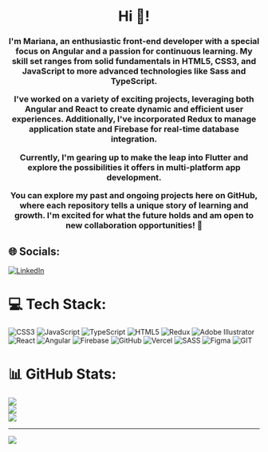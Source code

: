 <h1 align="center">Hi 👋!</h1>
<h3 align="center"> I'm Mariana, an enthusiastic front-end developer with a special focus on Angular and a passion for continuous learning. My skill set ranges from solid fundamentals in HTML5, CSS3, and JavaScript to more advanced technologies like Sass and TypeScript.

I've worked on a variety of exciting projects, leveraging both Angular and React to create dynamic and efficient user experiences. Additionally, I've incorporated Redux to manage application state and Firebase for real-time database integration.

Currently, I'm gearing up to make the leap into Flutter and explore the possibilities it offers in multi-platform app development.

You can explore my past and ongoing projects here on GitHub, where each repository tells a unique story of learning and growth. I'm excited for what the future holds and am open to new collaboration opportunities! 🚀</h3>


## 🌐 Socials:
[![LinkedIn](https://img.shields.io/badge/LinkedIn-%230077B5.svg?logo=linkedin&logoColor=white)](https://linkedin.com/in/mariana-castañeda) 

# 💻 Tech Stack:
![CSS3](https://img.shields.io/badge/css3-%231572B6.svg?style=for-the-badge&logo=css3&logoColor=white) ![JavaScript](https://img.shields.io/badge/javascript-%23323330.svg?style=for-the-badge&logo=javascript&logoColor=%23F7DF1E) ![TypeScript](https://img.shields.io/badge/TypeScript-007ACC?style=for-the-badge&logo=typescript&logoColor=white) ![HTML5](https://img.shields.io/badge/html5-%23E34F26.svg?style=for-the-badge&logo=html5&logoColor=white) ![Redux](https://img.shields.io/badge/redux-%23593d88.svg?style=for-the-badge&logo=redux&logoColor=white) ![Adobe Illustrator](https://img.shields.io/badge/adobeillustrator-%23FF9A00.svg?style=for-the-badge&logo=adobeillustrator&logoColor=white) ![React](https://img.shields.io/badge/react-%2320232a.svg?style=for-the-badge&logo=react&logoColor=%2361DAFB) ![Angular](https://img.shields.io/badge/Angular-DD0031?style=for-the-badge&logo=angular&logoColor=white) ![Firebase](https://img.shields.io/badge/firebase-%23039BE5.svg?style=for-the-badge&logo=firebase) ![GitHub](https://img.shields.io/badge/GitHub-%23121011.svg?style=for-the-badge&logo=github&logoColor=white) ![Vercel](https://img.shields.io/badge/vercel-%23000000.svg?style=for-the-badge&logo=vercel&logoColor=white) ![SASS](https://img.shields.io/badge/SASS-hotpink.svg?style=for-the-badge&logo=SASS&logoColor=white)	![Figma](https://img.shields.io/badge/figma-%23F24E1E.svg?style=for-the-badge&logo=figma&logoColor=white) ![GIT](https://img.shields.io/badge/Git-fc6d26?style=for-the-badge&logo=git&logoColor=white)
# 📊 GitHub Stats:
![](https://github-readme-stats.vercel.app/api?username=Mrcsbda&theme=dark&hide_border=false&include_all_commits=false&count_private=false)<br/>
![](https://github-readme-streak-stats.herokuapp.com/?user=Mrcsbda&theme=dark&hide_border=false)<br/>
![](https://github-readme-stats.vercel.app/api/top-langs/?username=Mrcsbda&theme=dark&hide_border=false&include_all_commits=false&count_private=false&layout=compact)

---
[![](https://visitcount.itsvg.in/api?id=Mrcsbda&icon=0&color=0)](https://visitcount.itsvg.in)

<!-- Proudly created with GPRM ( https://gprm.itsvg.in ) -->
